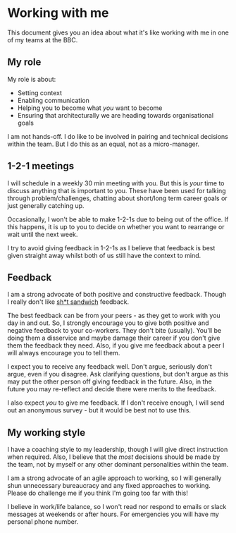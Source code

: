 # Working with me
This document gives you an idea about what it's like working with me in one of my teams at the BBC.

## My role  
My role is about:
* Setting context
* Enabling communication
* Helping you to become what *you* want to become
* Ensuring that architecturally we are heading towards organisational goals 

I am not hands-off. I do like to be involved in pairing and technical decisions within the team.  But I do this as an equal, not as a micro-manager.

## 1-2-1 meetings
I will schedule in a weekly 30 min meeting with you.  But this is *your* time to discuss anything that is important to you.  These have been used for talking through problem/challenges, chatting about short/long term career goals or just generally catching up.

Occasionally, I won't be able to make 1-2-1s due to being out of the office.  If this happens, it is up to you to decide on whether you want to rearrange or wait until the next week.

I try to avoid giving feedback in 1-2-1s as I believe that feedback is best given straight away whilst both of us still have the context to mind.

## Feedback
I am a strong advocate of both positive and constructive feedback.  Though I really don't like [sh*t sandwich](https://medium.com/@clavien/enough-of-the-shit-sandwich-how-to-do-feedback-better-985350eb958) feedback.  

The best feedback can be from your peers - as they get to work with you day in and out.  So, I strongly encourage you to give both positive and negative feedback to your co-workers.  They don't bite (usually).  You'll be doing them a disservice and maybe damage their career if you don't give them the feedback they need. Also, if you give me feedback about a peer I will always encourage you to tell them.

I expect you to receive any feedback well. Don't argue, seriously don't argue, even if you disagree.  Ask clarifying questions, but don't argue as this may put the other person off giving feedback in the future.  Also, in the future you may re-reflect and decide there were merits to the feedback.

I also expect *you* to give me feedback.  If I don't receive enough, I will send out an anonymous survey - but it would be best not to use this.

## My working style
I have a coaching style to my leadership, though I will give direct instruction when required.  Also, I believe that the _most_ decisions should be made by the team, not by myself or any other dominant personalities within the team. 

I am a strong advocate of an agile approach to working, so I will generally shun unnecessary bureaucracy and any fixed approaches to working.  Please do challenge me if you think I'm going too far with this!

I believe in work/life balance, so I won't read nor respond to emails or slack messages at weekends or after hours.  For emergencies you will have my personal phone number.